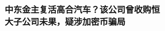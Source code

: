 <!DOCTYPE html>
<html lang="zh-CN">

<head>
    
<title>中东金主复活高合汽车？该公司曾收购恒大子公司未果，疑涉加密币骗局_腾讯新闻</title>
<meta name="keywords" content="高合汽车,中东,恒大,恒驰,electra,腾讯汽车">
<meta name="description" content="腾讯汽车《远光灯》特约作者 | 林夏编辑 | 杨布丁去年8月进入破产预重整程序的高合汽车传出最新消息。天眼查显示，5月22日，江苏高合汽车有限公司在江苏盐城注册成立，法定代表人为黎巴嫩电动车初创公司EV Electra Ltd.创始人兼CEO Jihad Mohammad，注册资本约1.43亿美元（约合人民币10亿元）。新公司由EV Electra Ltd.与华...">
<meta name="author" content="腾讯网">
<meta name="copyright" content="Copyright 1998 - 2025 Tencent. All Rights Reserved">
<meta property="og:type" content="news" />

<meta property="og:title" content="中东金主复活高合汽车？该公司曾收购恒大子公司未果，疑涉加密币骗局_腾讯新闻" />
<meta property="og:description" content="腾讯汽车《远光灯》特约作者 | 林夏编辑 | 杨布丁去年8月进入破产预重整程序的高合汽车传出最新消息。天眼查显示，5月22日，江苏高合汽车有限公司在江苏盐城注册成立，法定代表人为黎巴嫩电动车初创公司EV Electra Ltd.创始人兼CEO Jihad Mohammad，注册资本约1.43亿美元（约合人民币10亿元）。新公司由EV Electra Ltd.与华..." />
<meta property="og:url" content="https://news.qq.com/rain/a/20250523A04EE300" />
<meta property="og:image" content="https://inews.gtimg.com/om_ls/OwlWRJQwVsA0exlenUzhH1XnJgwAZACeVOpRAQp5w5T60AA_640330/0" />
<meta property="article:author" content="远光灯" />
<meta property="article:published_time" content="2025-05-23 12:07:33" />
<meta property="category" content="auto" />

<meta name="baidu-site-verification" content="jJeIJ5X7pP" />
    <meta charset="utf-8" />
<meta http-equiv="X-UA-Compatible" content="IE=Edge" />
<meta name="viewport" content="width=device-width, initial-scale=1, shrink-to-fit=no" />
<link rel="dns-prefetch" href="mat1.gtimg.com">
<link rel="dns-prefetch" href="i.news.qq.com">
<link rel="shortcut icon" href="https://mat1.gtimg.com/qqcdn/qqindex2021/favicon.ico">
<script nomodule="true" src="https://mat1.gtimg.com/qqcdn/qqindex2021/common-static/20240515201444/core3-37-1.min.js"></script>
<script>
  try {
    if (!window.IntersectionObserver) {
      var observerScript = document.createElement('script');
      observerScript.src = "https://mat1.gtimg.com/qqcdn/qqindex2021/common-static/20241024141058/intersection-observer-polyfill.js";
      document.head.appendChild(observerScript);
    }
  } catch (error) {}
</script>

<script>
  try {
    if (!Element.prototype.scrollTo) {
      var scrollScript = document.createElement('script');
      scrollScript.src = "https://mat1.gtimg.com/qqcdn/qqindex2021/common-static/20241025153001/scroll-behavior-polyfill.js";
      document.head.appendChild(scrollScript);
    }
  } catch (error) {}
</script>
<script>
  try {
    if ('scrollRestoration' in window.history) {
      window.history.scrollRestoration = 'manual';
    }
    window.isPcClient = Boolean(window.electron) && (
      window.navigator.userAgent.indexOf('pc-client') > 0 ||
      window.navigator.userAgent.indexOf('TencentNews') > 0
    );
  } catch {}
</script>
<script>
  try {
    if (window.isPcClient) {
      var bodyStyle = document.createElement('style');
      bodyStyle.innerText = 'body{ zoom: 0.95 }';
      document.head.appendChild(bodyStyle);
    }
  } catch {}
</script>
<script>
  window.DATA = {"url":"https://view.inews.qq.com/a/20250523A04EE300","article_id":"20250523A04EE300","article_type":"0","title":"中东金主复活高合汽车？该公司曾收购恒大子公司未果，疑涉加密币骗局","desc":"腾讯汽车《远光灯》特约作者 | 林夏编辑 | 杨布丁去年8月进入破产预重整程序的高合汽车传出最新消息。天眼查显示，5月22日，江苏高合汽车有限公司在江苏盐城注册成立，法定代表人为黎巴嫩电动车初创公司EV Electra Ltd.创始人兼CEO Jihad Mohammad，注册资本约1.43亿美元（约合人民币10亿元）。新公司由EV Electra Ltd.与华...","iNewsRecommendLevel":1,"abstract":"腾讯汽车《远光灯》特约作者 | 林夏编辑 | 杨布丁去年8月进入破产预重整程序的高合汽车传出最新消息。天眼查显示，5月22日，江苏高合汽车有限公司在江苏盐城注册成立，法定代表人为黎巴嫩电动车初创公司EV Electra Ltd.创始人兼CEO Jihad Mohammad，注册资本约1.43亿美元（约合人民币10亿元）。新公司由EV Electra Ltd.与华...","catalog1":"auto","ad_channel_sign":"auto","introduction":"","media":"远光灯","media_id":"2606","pubtime":"2025-05-23 12:07:33","comment_id":"8414209982","political":0,"cmsId":"20250523A04EE300","cms_id":"20250523A04EE300","closeAllAd":0,"closeAllFavorite":false,"originContent":{"directory":{"ai_list":[{"desc":"高合汽车最新进展","link":"AIPOS_0"},{"desc":"江苏高合汽车有限公司成立","link":"AIPOS_1"},{"desc":"EV Electra收购HiPhi","link":"AIPOS_2"},{"desc":"高合盐城工厂复工","link":"AIPOS_3"},{"desc":"EV Electra背景及业务","link":"AIPOS_4"},{"desc":"EV Electra的争议","link":"AIPOS_5"},{"desc":"高合汽车车型及销量","link":"AIPOS_6"},{"desc":"华人运通财务状况","link":"AIPOS_7"}],"enable":2,"list":null},"key_points_show":["曾收购恒大子公司未果的黎巴嫩电动车初创公司EV Electra Ltd.与华人运通(江苏)技术有限公司合资组建江苏高合汽车有限公司。","新公司注册资本约10亿元人民币，EV Electra持股69.8%，华人运通持股30.2%。","高合盐城工厂启动复工环评，维持15万产能不变，同时向已支付定金但未提车的用户退钱。","然而，EV Electra曾引发多次争议，被质疑涉及加密货币骗局，其创始人Jihad Mohammad否认涉及任何指控。","高合汽车2021年累计销量4237辆，2022年累计销量4349辆，2023年8-12月仅交付了5443辆汽车。"],"text":"\u003cdiv class=\"rich_media_content\"\u003e\u003cp style=\"line-height: 1.5; margin-bottom: 3pt; margin-left: 0pt; margin-top: 12pt; text-align: left\" class=\"paragraph text-align-type-left\"\u003e\u003cspan style=\"letter-spacing: 0pt\"\u003e\u003cspan style=\"font-size: 18px\"\u003e\u003cspan style=\"color: rgb(0, 0, 0)\"\u003e腾讯汽车《远光灯》特约作者 | 林夏\u003c/span\u003e\u003c/span\u003e\u003c/span\u003e\u003c/p\u003e\u003cp style=\"line-height: 1.5; margin-bottom: 3pt; margin-left: 0pt; margin-top: 12pt; text-align: left\" class=\"paragraph text-align-type-left\"\u003e\u003cspan style=\"letter-spacing: 0pt\"\u003e\u003cspan style=\"font-size: 18px\"\u003e\u003cspan style=\"color: rgb(0, 0, 0)\"\u003e编辑 | 杨布丁\u003c/span\u003e\u003c/span\u003e\u003c/span\u003e\u003c/p\u003e\u003cp style=\"line-height: 1.5; margin-bottom: 3pt; margin-left: 0pt; margin-top: 12pt; text-align: left\" class=\"paragraph text-align-type-left\"\u003e\u003c/p\u003e\u003cp\u003e\u003cspan style=\"letter-spacing: 0pt\"\u003e\u003cspan style=\"font-size: 18px\"\u003e\u003cspan style=\"color: rgb(0, 0, 0)\"\u003e\u003c!--AIPOS_0--\u003e去年8月进入破产预重整程序的高合汽车传出最新消息。\u003c/span\u003e\u003c/span\u003e\u003c/span\u003e\u003c/p\u003e\u003cp\u003e\u003cspan style=\"letter-spacing: 0pt\"\u003e\u003cspan style=\"font-size: 18px\"\u003e\u003cstrong\u003e\u003cspan style=\"color: rgb(0, 0, 0)\"\u003e\u003c!--AIPOS_1--\u003e天眼查显示，5月22日，江苏高合汽车有限公司在江苏盐城注册成立，法定代表人为黎巴嫩电动车初创公司EV Electra Ltd.创始人兼CEO Jihad Mohammad，注册资本约1.43亿美元（约合人民币10亿元）。新公司由EV Electra Ltd.与华人运通（江苏）技术有限公司合资组建，分别持股69.8%和30.2%。\u003c/span\u003e\u003c/strong\u003e\u003c/span\u003e\u003c/span\u003e\u003c/p\u003e\u003cp style=\"line-height: 1.5; margin-bottom: 3pt; margin-left: 0pt; margin-top: 12pt; text-align: center\" class=\"paragraph text-align-type-center\"\u003e\u003cspan style=\"font-size: 18px\"\u003e\u003c!--IMG_0--\u003e\u003c/span\u003e\u003c/p\u003e\u003cp\u003e\u003cspan style=\"letter-spacing: 0pt\"\u003e\u003cspan style=\"font-size: 18px\"\u003e\u003cspan style=\"color: rgb(0, 0, 0)\"\u003e腾讯汽车《远光灯》发现，\u003c!--AIPOS_2--\u003eEV Electra官网已经有高合汽车品牌LOGO，并有一段关于高合汽车母公司华人运通方面的介绍，详情介绍网页链接跳至高合汽车官网。该公司称，EV Electra收购HiPhi后，将高端电动汽车提升到全新高度。“我们将HiPhi的尖端设计与我们对未来的愿景相结合，为道路带来更高水平的创新、性能和奢华体验。”\u003c/span\u003e\u003c/span\u003e\u003c/span\u003e\u003c!--MID_AD_0--\u003e\u003c!--EOP_0--\u003e\u003c/p\u003e\u003c!--MID_ARTICLE_AD_0--\u003e\u003c!--PARAGRAPH_0--\u003e\u003cp\u003e\u003cspan style=\"letter-spacing: 0pt\"\u003e\u003cspan style=\"font-size: 18px\"\u003e\u003cspan style=\"color: rgb(0, 0, 0)\"\u003e据21财经报道，\u003c!--AIPOS_3--\u003e知情人表示，高合盐城工厂启动了复工环评，用于生产原车型，维持15万产能不变。同时，高合正在向付了定金但没提车的用户退钱。腾讯汽车《远光灯》向华人运通法定代表人丁磊求证上述消息，截至发稿暂未回应。\u003c/span\u003e\u003c/span\u003e\u003c/span\u003e\u003c/p\u003e\u003cp style=\"line-height: 1.5; margin-bottom: 3pt; margin-left: 0pt; margin-top: 12pt; text-align: left\" class=\"paragraph text-align-type-left\"\u003e\u003c/p\u003e\u003cp style=\"line-height: 1.5; margin-bottom: 3pt; margin-left: 0pt; margin-top: 12pt; text-align: center\" class=\"paragraph text-align-type-center\"\u003e\u003cspan style=\"font-size: 18px\"\u003e\u003c!--IMG_1--\u003e\u003c/span\u003e\u003c/p\u003e\u003cp style=\"line-height: 1.5; margin-bottom: 3pt; margin-left: 0pt; margin-top: 12pt; text-align: left\" class=\"paragraph text-align-type-left\"\u003e\u003c/p\u003e\u003cp\u003e\u003cspan style=\"letter-spacing: 0pt\"\u003e\u003cspan style=\"font-size: 18px\"\u003e\u003cstrong\u003e\u003cspan style=\"color: rgb(0, 0, 0)\"\u003e未交付过一辆车？EV Electra曾收购恒大子公司NEVS未果\u003c/span\u003e\u003c/strong\u003e\u003c/span\u003e\u003c/span\u003e\u003c/p\u003e\u003cp style=\"line-height: 1.5; margin-bottom: 3pt; margin-left: 0pt; margin-top: 12pt; text-align: left\" class=\"paragraph text-align-type-left\"\u003e\u003c/p\u003e\u003cp\u003e\u003cspan style=\"letter-spacing: 0pt\"\u003e\u003cspan style=\"font-size: 18px\"\u003e\u003cspan style=\"color: rgb(0, 0, 0)\"\u003eEV Electra是何方神圣\u003c/span\u003e\u003cstrong\u003e\u003cspan style=\"color: rgb(0, 0, 0)\"\u003e？腾讯汽车《远光灯》查阅资料显示，成立8年来，EV Electra只有原型车，至今未销售和交付过一辆车。\u003c/span\u003e\u003c/strong\u003e\u003c/span\u003e\u003c/span\u003e\u003c/p\u003e\u003cp\u003e\u003cspan style=\"letter-spacing: 0pt\"\u003e\u003cspan style=\"font-size: 18px\"\u003e\u003cspan style=\"color: rgb(0, 0, 0)\"\u003e\u003c!--AIPOS_4--\u003eEV Electra是2017年成立的一家黎巴嫩电动车初创公司，公司官网显示该公司是JM Investments旗下子公司，业务分布在加拿大、意大利、德国、土耳其和中国。公开资料显示，JM Investments是一家位于澳大利亚黄金海岸的金融服务公司，主要业务涉及股票经纪服务，为不同类型的投资者提供投资建议和相关服务。\u003c/span\u003e\u003c/span\u003e\u003c/span\u003e\u003c/p\u003e\u003cp\u003e\u003cspan style=\"letter-spacing: 0pt\"\u003e\u003cspan style=\"font-size: 18px\"\u003e\u003cspan style=\"color: rgb(0, 0, 0)\"\u003eEV Electra有过多次新车发布和汽车相关业务收购计划。2020年，EV Electra宣布计划推出双座电动跑车Quds Rise，售价约3万美元，不过新车最终未能投入生产；2021年 11月，EV Electra收购底特律电气多数股权，称拓展欧亚业务，计划未来五年生产多款电动汽车和氢动力混合动力车型。\u003c/span\u003e\u003c/span\u003e\u003c/span\u003e\u003c/p\u003e\u003cp\u003e\u003cspan style=\"letter-spacing: 0pt\"\u003e\u003cspan style=\"font-size: 18px\"\u003e\u003cspan style=\"color: rgb(0, 0, 0)\"\u003e2023年12月，EV Electra 宣布购买NEVS公司Emily GT和PONS Robotaxi项目，计划在土耳其和瑞典特罗尔海坦生产汽车；不过，2024年5月，NEVS首席执行官宣布取消与 EV Electra的交易，主要原因是NEVS原本要支持其在特罗尔海坦成立专注技术开发与生产的公司，但EV Electra打算将工厂迁出瑞典，这一决定让NEVS重新考量合作。\u003c/span\u003e\u003c/span\u003e\u003c/span\u003e\u003c!--MID_AD_1--\u003e\u003c!--EOP_1--\u003e\u003c/p\u003e\u003c!--MID_ARTICLE_AD_1--\u003e\u003c!--PARAGRAPH_1--\u003e\u003cp\u003e\u003cspan style=\"letter-spacing: 0pt\"\u003e\u003cspan style=\"font-size: 18px\"\u003e\u003cstrong\u003e\u003cspan style=\"color: rgb(0, 0, 0)\"\u003e值得注意的是，NEVS曾是恒大健康（后改名恒大汽车）全资子公司。公开报道显示，恒大在2019年1月以9.3亿美元收购NEVS 51%股权，2020年6月，恒大旗下Mini Minor公司又以3.795亿美元收购NEVS剩余股权，至此，NEVS成为恒大全资子公司 。\u003c/span\u003e\u003c/strong\u003e\u003c/span\u003e\u003c/span\u003e\u003c/p\u003e\u003cp\u003e\u003cspan style=\"letter-spacing: 0pt\"\u003e\u003cspan style=\"font-size: 18px\"\u003e\u003cspan style=\"color: rgb(0, 0, 0)\"\u003e恒大收购NEVS主要原因是看中其研发能力、生产基地、整车资质等，后者曾在2012年收购萨博汽车，拥有了萨博技术。恒大入主后，NEVS成为恒大旗下\u003c!--SECURE_LINK_BEGIN_0--\u003e恒驰\u003c!--SECURE_LINK_END_0--\u003e汽车主要研发力量，但后来因恒大自身陷入财务困境，对NEVS发展产生不利影响。\u003c/span\u003e\u003c/span\u003e\u003c/span\u003e\u003c/p\u003e\u003cp\u003e\u003cspan style=\"letter-spacing: 0pt\"\u003e\u003cspan style=\"font-size: 18px\"\u003e\u003cspan style=\"color: rgb(0, 0, 0)\"\u003eNEVS从2023年开始出售资产，当年5月把位于瑞典特罗尔海坦工厂80%的股份卖给瑞典Stenhaga Invest AB公司，之后Stenhaga Invest AB又收购了剩余20%股份，成为该工厂实际控制人。这意味着， NEVS股权结构已改变，不再由恒大全资控制。\u003c/span\u003e\u003c/span\u003e\u003c/span\u003e\u003c/p\u003e\u003cp\u003e\u003cspan style=\"letter-spacing: 0pt\"\u003e\u003cspan style=\"font-size: 18px\"\u003e\u003cspan style=\"color: rgb(0, 0, 0)\"\u003e收购NEVS未果后，EV Electra再未有新消息传出。2023年，Jihad Mohammad对媒体表示，自己在加拿大电信行业赚了一大笔钱，他在那里工作近30 年，但与家人住在黎巴嫩。\u003c/span\u003e\u003c/span\u003e\u003c/span\u003e\u003c/p\u003e\u003cp\u003e\u003cspan style=\"letter-spacing: 0pt\"\u003e\u003cspan style=\"font-size: 18px\"\u003e\u003cstrong\u003e\u003cspan style=\"color: rgb(0, 0, 0)\"\u003eJihad Mohammad曾说，造车项目一年半可能要花费5亿美元，或许更多，正在筹集更多资金，同时他强调自己不欠任何人钱。“在阿拉伯世界，如果债主无法偿还债务，就会入狱。在我的宗教中，人们反对借钱。”Jihad Mohammad说道。\u003c/span\u003e\u003c/strong\u003e\u003c/span\u003e\u003c/span\u003e\u003c/p\u003e\u003cp style=\"line-height: 1.5; margin-bottom: 3pt; margin-left: 0pt; margin-top: 12pt; text-align: left\" class=\"paragraph text-align-type-left\"\u003e\u003c/p\u003e\u003cp style=\"line-height: 1.5; margin-bottom: 3pt; margin-left: 0pt; margin-top: 12pt; text-align: left\" class=\"paragraph text-align-type-left\"\u003e\u003c/p\u003e\u003cp\u003e\u003cspan style=\"letter-spacing: 0pt\"\u003e\u003cspan style=\"font-size: 18px\"\u003e\u003cstrong\u003e\u003cspan style=\"color: rgb(0, 0, 0)\"\u003e“\u003c!--SECURE_LINK_BEGIN_1--\u003e区块链\u003c!--SECURE_LINK_END_1--\u003e+电动汽车”？EV Electra曾被质疑涉及加密货币骗局\u003c/span\u003e\u003c/strong\u003e\u003c/span\u003e\u003c/span\u003e\u003c/p\u003e\u003cp style=\"line-height: 1.5; margin-bottom: 3pt; margin-left: 0pt; margin-top: 12pt; text-align: left\" class=\"paragraph text-align-type-left\"\u003e\u003c/p\u003e\u003cp\u003e\u003cspan style=\"letter-spacing: 0pt\"\u003e\u003cspan style=\"font-size: 18px\"\u003e\u003cspan style=\"color: rgb(0, 0, 0)\"\u003e\u003c!--AIPOS_5--\u003eEV Electra曾引发多次争议，并被质疑涉及加密货币骗局。\u003c/span\u003e\u003c/span\u003e\u003c/span\u003e\u003c/p\u003e\u003cp\u003e\u003cspan style=\"letter-spacing: 0pt\"\u003e\u003cspan style=\"font-size: 18px\"\u003e\u003cspan style=\"color: rgb(0, 0, 0)\"\u003e2023年12月，有报道指出，EV Electra公司与因多项金融犯罪指控被拘留的瑞典商人Anthony Norman存在关联。Anthony Norman是英国公司世界股票博览会（WEE）的幕后推手，该公司在2020年推出加密货币业务。2021年底，EV Electra与WEE联合推出新代币Evnow，这些代币销售由EV Electra在荷兰子公司的股票价值担保。\u003c/span\u003e\u003c/span\u003e\u003c/span\u003e\u003c!--MID_AD_2--\u003e\u003c!--EOP_2--\u003e\u003c/p\u003e\u003c!--MID_ARTICLE_AD_2--\u003e\u003c!--PARAGRAPH_2--\u003e\u003cp\u003e\u003cspan style=\"letter-spacing: 0pt\"\u003e\u003cspan style=\"font-size: 18px\"\u003e\u003cspan style=\"color: rgb(0, 0, 0)\"\u003e上述报道称，经过多轮销售，Evnow最终停止运营，EV Electra通过该合作筹集的资金数额，以及承诺投资的具体进展均不明确。\u003c/span\u003e\u003c/span\u003e\u003c/span\u003e\u003c/p\u003e\u003cp\u003e\u003cspan style=\"letter-spacing: 0pt\"\u003e\u003cspan style=\"font-size: 18px\"\u003e\u003cspan style=\"color: rgb(0, 0, 0)\"\u003e面对质疑，EV Electra创始人Jihad Mohammad回应媒体称，Anthony Norman只是开发了加密货币项目中的软件，且因窃取投资者资金被公司开除，并强调其本人未受到任何指控。Jihad Mohammad称，希望借助区块链技术在股东管理和流动性方面的优势，推动公司早日上市。\u003c/span\u003e\u003c/span\u003e\u003c/span\u003e\u003c/p\u003e\u003cp\u003e\u003cspan style=\"letter-spacing: 0pt\"\u003e\u003cspan style=\"font-size: 18px\"\u003e\u003cstrong\u003e\u003cspan style=\"color: rgb(0, 0, 0)\"\u003eEV Electra官网一份报告显示，EV Electra开创了一种创新模式，可以理解为是一种“区块链+电动汽车”的新玩法，让普通人可以通过购买虚拟通证（EVET）和NFT（EVEN），成为车企的“碎片化股东”，既能参与利润分红，又能享受用车权益。\u003c/span\u003e\u003c/strong\u003e\u003c/span\u003e\u003c/span\u003e\u003c/p\u003e\u003cp style=\"line-height: 1.5; margin-bottom: 3pt; margin-left: 0pt; margin-top: 12pt; text-align: left\" class=\"paragraph text-align-type-left\"\u003e\u003cspan style=\"font-size: 18px\"\u003e\u003c!--IMG_2--\u003e\u003c/span\u003e\u003c/p\u003e\u003cp\u003e\u003cspan style=\"letter-spacing: 0pt\"\u003e\u003cspan style=\"font-size: 18px\"\u003e\u003cspan style=\"color: rgb(0, 0, 0)\"\u003eEV Electra发行了EVET通证和EVEN NFT两种数字资产。其中，EVET通证类似公司的“数字现金”，可以理解为生态内的“通用货币”，价格1美元/枚，总共有12亿枚，其中5亿枚向普通用户公开销售，可以在P2B等交易所买到。EVET通证的主要用途是支付买车费用，用EVET通证购买汽车可打8折，充电费可以用该通证支付。\u003c/span\u003e\u003c/span\u003e\u003c/span\u003e\u003c/p\u003e\u003cp\u003e\u003cspan style=\"letter-spacing: 0pt\"\u003e\u003cspan style=\"font-size: 18px\"\u003e\u003cspan style=\"color: rgb(0, 0, 0)\"\u003eEVEN NFT相当于该公司“数字股票”，每1个NFT代表10股股权，可用100枚EVET（约100美元）+少量手续费“铸造”1个NFT，总共最多能铸造1200万个。购买EVET NFT的用户，每年能分公司利润，该公司会把10%的净利润换成USDT（一种和美元挂钩的稳定币，平均分给所有NFT持有者），还能参与公司未来投票决策。\u003c/span\u003e\u003c/span\u003e\u003c/span\u003e\u003c/p\u003e\u003cp\u003e\u003cspan style=\"letter-spacing: 0pt\"\u003e\u003cspan style=\"font-size: 18px\"\u003e\u003cstrong\u003e\u003cspan style=\"color: rgb(0, 0, 0)\"\u003e该报告称，EV Electra未在证券交易所上市，但其中10%股权已在区块链交易所数字化，剩余的90%股权可能会上市。EVET 通证总供应量12亿枚，其中3.4亿枚留给早期机构投资者，5亿枚给普通用户公开购买，其余3.6亿枚给团队和合作伙伴。EV Electra在2025年二季度启动EVET通证发行、NFT铸造等业务，2027-2030年实现年产超50万辆车。\u003c/span\u003e\u003c/strong\u003e\u003c/span\u003e\u003c/span\u003e\u003c!--MID_AD_3--\u003e\u003c!--EOP_3--\u003e\u003c/p\u003e\u003c!--MID_ARTICLE_AD_3--\u003e\u003c!--PARAGRAPH_3--\u003e\u003cp\u003e\u003cspan style=\"letter-spacing: 0pt\"\u003e\u003cspan style=\"font-size: 18px\"\u003e\u003cspan style=\"color: rgb(0, 0, 0)\"\u003e\u003c!--AIPOS_6--\u003e高合汽车此前推出3款量产车型。2020年9月，高合汽车首款量产车高合HiPhi X正式上市，售价区间为57万元-80万；第二款车型高合HiPhi Z在2022年8月推出，定位为中大型纯电动轿跑，售价51万元-63万元；第三款车型高合HiPhi Y 2023年7月上市，定位科技豪华SUV，售价区间为33.9万元-45.9万元。\u003c/span\u003e\u003c/span\u003e\u003c/span\u003e\u003c/p\u003e\u003cp\u003e\u003cspan style=\"letter-spacing: 0pt\"\u003e\u003cspan style=\"font-size: 18px\"\u003e\u003cspan style=\"color: rgb(0, 0, 0)\"\u003e据公开数据显示，2021年高合汽车累计销量4237辆，2022年累计销量4349辆，高合并未公布2023年全年销量，不过从公开数据查询获悉，\u003c/span\u003e\u003cstrong\u003e\u003cspan style=\"color: rgb(0, 0, 0)\"\u003e2023年8-12月，高合汽车仅交付了5443辆汽车，其中高合HiPhi X销量跌到个位数，8-10月上险量分别为5台、9台和4台。\u003c/span\u003e\u003c/strong\u003e\u003c/span\u003e\u003c/span\u003e\u003c/p\u003e\u003cp\u003e\u003cspan style=\"letter-spacing: 0pt\"\u003e\u003cspan style=\"font-size: 18px\"\u003e\u003cspan style=\"color: rgb(0, 0, 0)\"\u003e2023年6月，市场消息显示沙特投资部与华人运通签署了一项价值210亿沙特里亚尔（约合56亿美元，400亿人民币）的协议，但华人运通并未在官方渠道公布过“400亿元”中东注资相关信息；2024年2月，高合汽车停工停产，该公司官号显示，\u003c/span\u003e\u003cstrong\u003e\u003cspan style=\"color: rgb(0, 0, 0)\"\u003e\u003c!--AIPOS_7--\u003e截至2024年8月31日，华人运通系52家公司合并账面资产59.83亿元，负债达157.81亿元，因资不抵债进入破产预重整程序。\u003c/span\u003e\u003c/strong\u003e\u003c/span\u003e\u003c/span\u003e\u003c!--MID_AD_4--\u003e\u003c!--EOP_4--\u003e\u003c/p\u003e\u003c!--MID_ARTICLE_AD_4--\u003e\u003c!--PARAGRAPH_4--\u003e\u003cdiv data-exeditor-arbitrary-box=\"wrap\"\u003e\u003cp\u003e\u003c/p\u003e\u003c/div\u003e\u003cdiv powered-by=\"qqnews_ex-editor\"\u003e\u003c/div\u003e\u003cstyle\u003e.rich_media_content{--news-tabel-th-night-color: #444444;--news-font-day-color: #333;--news-font-night-color: #d9d9d9;--news-bottom-distance: 22px}.rich_media_content p:not([data-exeditor-arbitrary-box=image-box]){letter-spacing:.5px;line-height:30px;margin-bottom:var(--news-bottom-distance);word-wrap:break-word}.rich_media_content{color:var(--news-font-day-color);font-size:18px}@media(prefers-color-scheme:dark){body:not([data-weui-theme=light]):not([dark-mode-disable=true]) .rich_media_content p:not([data-exeditor-arbitrary-box=image-box]){letter-spacing:.5px;line-height:30px;margin-bottom:var(--news-bottom-distance);word-wrap:break-word}body:not([data-weui-theme=light]):not([dark-mode-disable=true]) .rich_media_content{color:var(--news-font-night-color)}}.data_color_scheme_dark .rich_media_content p:not([data-exeditor-arbitrary-box=image-box]){letter-spacing:.5px;line-height:30px;margin-bottom:var(--news-bottom-distance);word-wrap:break-word}.data_color_scheme_dark .rich_media_content{color:var(--news-font-night-color)}.data_color_scheme_dark .rich_media_content{font-size:18px}.rich_media_content p[data-exeditor-arbitrary-box=image-box]{margin-bottom:11px}.rich_media_content\u003ediv:not(.qnt-video),.rich_media_content\u003esection{margin-bottom:var(--news-bottom-distance)}.rich_media_content hr{margin-bottom:var(--news-bottom-distance)}.rich_media_content .link_list{margin:0;margin-top:20px;min-height:0!important}.rich_media_content blockquote{background:#f9f9f9;border-left:6px solid #ccc;margin:1.5em 10px;padding:.5em 10px}.rich_media_content blockquote p{margin-bottom:0!important}.data_color_scheme_dark .rich_media_content blockquote{background:#323232}@media(prefers-color-scheme:dark){body:not([data-weui-theme=light]):not([dark-mode-disable=true]) .rich_media_content blockquote{background:#323232}}.rich_media_content ol[data-ex-list]{--ol-start: 1;--ol-list-style-type: decimal;list-style-type:none;counter-reset:olCounter calc(var(--ol-start,1) - 1);position:relative}.rich_media_content ol[data-ex-list]\u003eli\u003e:first-child::before{content:counter(olCounter,var(--ol-list-style-type)) '. ';counter-increment:olCounter;font-variant-numeric:tabular-nums;display:inline-block}.rich_media_content ul[data-ex-list]{--ul-list-style-type: circle;list-style-type:none;position:relative}.rich_media_content ul[data-ex-list].nonUnicode-list-style-type\u003eli\u003e:first-child::before{content:var(--ul-list-style-type) ' ';font-variant-numeric:tabular-nums;display:inline-block;transform:scale(0.5)}.rich_media_content ul[data-ex-list].unicode-list-style-type\u003eli\u003e:first-child::before{content:var(--ul-list-style-type) ' ';font-variant-numeric:tabular-nums;display:inline-block;transform:scale(0.8)}.rich_media_content ol:not([data-ex-list]){padding-left:revert}.rich_media_content ul:not([data-ex-list]){padding-left:revert}.rich_media_content table{display:table;border-collapse:collapse;margin-bottom:var(--news-bottom-distance)}.rich_media_content table th,.rich_media_content table td{word-wrap:break-word;border:1px solid #ddd;white-space:nowrap;padding:2px 5px}.rich_media_content table th{font-weight:700;background-color:#f0f0f0;text-align:left}.rich_media_content table p{margin-bottom:0!important}.data_color_scheme_dark .rich_media_content table th{background:var(--news-tabel-th-night-color)}@media(prefers-color-scheme:dark){body:not([data-weui-theme=light]):not([dark-mode-disable=true]) .rich_media_content table th{background:var(--news-tabel-th-night-color)}}.rich_media_content .qqnews_image_desc,.rich_media_content p[type=om-image-desc]{line-height:20px!important;text-align:center!important;font-size:14px!important;color:#666!important}.rich_media_content div[data-exeditor-arbitrary-box=wrap]:not([data-exeditor-arbitrary-box-special-style]){max-width:100%}.rich_media_content .qqnews-content{--wmfont: 0;--wmcolor: transparent;font-size:var(--wmfont);color:var(--wmcolor);line-height:var(--wmfont)!important;margin-bottom:var(--wmfont)!important}.rich_media_content .qqnews_sign_emphasis{background:#f7f7f7}.rich_media_content .qqnews_sign_emphasis ol{word-wrap:break-word;border:none;color:#5c5c5c;line-height:28px;list-style:none;margin:14px 0 6px;padding:16px 15px 4px}.rich_media_content .qqnews_sign_emphasis p{margin-bottom:12px!important}.rich_media_content .qqnews_sign_emphasis ol\u003eli\u003ep{padding-left:30px}.rich_media_content .qqnews_sign_emphasis ol\u003eli{list-style:none}.rich_media_content .qqnews_sign_emphasis ol\u003eli\u003ep:first-child::before{margin-left:-30px;content:counter(olCounter,decimal) ''!important;counter-increment:olCounter!important;font-variant-numeric:tabular-nums!important;background:#37f;border-radius:2px;color:#fff;font-size:15px;font-style:normal;text-align:center;line-height:18px;width:18px;height:18px;margin-right:12px;position:relative;top:-1px}.data_color_scheme_dark .rich_media_content .qqnews_sign_emphasis{background:#262626}.data_color_scheme_dark .rich_media_content .qqnews_sign_emphasis ol\u003eli\u003ep{color:#a9a9a9}@media(prefers-color-scheme:dark){body:not([data-weui-theme=light]):not([dark-mode-disable=true]) .rich_media_content .qqnews_sign_emphasis{background:#262626}body:not([data-weui-theme=light]):not([dark-mode-disable=true]) .rich_media_content .qqnews_sign_emphasis ol\u003eli\u003ep{color:#a9a9a9}}.rich_media_content h1,.rich_media_content h2,.rich_media_content h3,.rich_media_content h4,.rich_media_content h5,.rich_media_content h6{margin-bottom:var(--news-bottom-distance);font-weight:700}.rich_media_content h1{font-size:20px}.rich_media_content h2,.rich_media_content h3{font-size:19px}.rich_media_content h4,.rich_media_content h5,.rich_media_content h6{font-size:18px}.rich_media_content li:empty{display:none}.rich_media_content ul,.rich_media_content ol{margin-bottom:var(--news-bottom-distance)}.rich_media_content div\u003ep:only-child{margin-bottom:0!important}.rich_media_content .cms-cke-widget-title-wrap p{margin-bottom:0!important}\u003c/style\u003e\u003c/div\u003e","version":"v2"},"originAttribute":{"IMG_0":{"bigOrigUrl":"https://inews.gtimg.com/om_bt/OMTP4me0114jdQvlij6L8y4j4asSvSaJXT5hB1y_4_fbAAA/0","compressUrl":"https://inews.gtimg.com/om_bt/OMTP4me0114jdQvlij6L8y4j4asSvSaJXT5hB1y_4_fbAAA/641","desc":"","fullPic":"1","height":679,"imgurl0":"https://inews.gtimg.com/om_bt/OMTP4me0114jdQvlij6L8y4j4asSvSaJXT5hB1y_4_fbAAA/0","imgurl1000":"https://inews.gtimg.com/om_bt/OMTP4me0114jdQvlij6L8y4j4asSvSaJXT5hB1y_4_fbAAA/1000","islong":0,"origUrl":"https://inews.gtimg.com/om_bt/OMTP4me0114jdQvlij6L8y4j4asSvSaJXT5hB1y_4_fbAAA/641","size":228,"style":"display: inline-block; max-width: 100%; width: 650px","thumb":"https://inews.gtimg.com/om_bt/OMTP4me0114jdQvlij6L8y4j4asSvSaJXT5hB1y_4_fbAAA_181x181s/0","url":"https://inews.gtimg.com/om_bt/OMTP4me0114jdQvlij6L8y4j4asSvSaJXT5hB1y_4_fbAAA/641","width":641},"IMG_1":{"bigOrigUrl":"https://inews.gtimg.com/om_bt/OKiDh7NxRT89O3bnAHhZzNRTZmAPcWhTVx1eCODyGpkYYAA/0","compressUrl":"https://inews.gtimg.com/om_bt/OKiDh7NxRT89O3bnAHhZzNRTZmAPcWhTVx1eCODyGpkYYAA/641","desc":"","fullPic":"1","height":287,"imgurl0":"https://inews.gtimg.com/om_bt/OKiDh7NxRT89O3bnAHhZzNRTZmAPcWhTVx1eCODyGpkYYAA/0","imgurl1000":"https://inews.gtimg.com/om_bt/OKiDh7NxRT89O3bnAHhZzNRTZmAPcWhTVx1eCODyGpkYYAA/1000","islong":0,"origUrl":"https://inews.gtimg.com/om_bt/OKiDh7NxRT89O3bnAHhZzNRTZmAPcWhTVx1eCODyGpkYYAA/641","size":944,"style":"display: inline-block; max-width: 100%; width: 604.733px","thumb":"https://inews.gtimg.com/om_bt/OKiDh7NxRT89O3bnAHhZzNRTZmAPcWhTVx1eCODyGpkYYAA_181x181s/0","url":"https://inews.gtimg.com/om_bt/OKiDh7NxRT89O3bnAHhZzNRTZmAPcWhTVx1eCODyGpkYYAA/641","width":641},"IMG_2":{"bigOrigUrl":"https://inews.gtimg.com/om_bt/OZfy8QKiDaADnHJH0OWwvQBszl_bBIraBSHC_gbjeIbe0AA/0","compressUrl":"https://inews.gtimg.com/om_bt/OZfy8QKiDaADnHJH0OWwvQBszl_bBIraBSHC_gbjeIbe0AA/641","desc":"","fullPic":"1","height":320,"imgurl0":"https://inews.gtimg.com/om_bt/OZfy8QKiDaADnHJH0OWwvQBszl_bBIraBSHC_gbjeIbe0AA/0","imgurl1000":"https://inews.gtimg.com/om_bt/OZfy8QKiDaADnHJH0OWwvQBszl_bBIraBSHC_gbjeIbe0AA/1000","islong":0,"origUrl":"https://inews.gtimg.com/om_bt/OZfy8QKiDaADnHJH0OWwvQBszl_bBIraBSHC_gbjeIbe0AA/1000","size":1745,"style":"display: inline-block; max-width: 100%; width: 604.733px","thumb":"https://inews.gtimg.com/om_bt/OZfy8QKiDaADnHJH0OWwvQBszl_bBIraBSHC_gbjeIbe0AA_181x181s/0","url":"https://inews.gtimg.com/om_bt/OZfy8QKiDaADnHJH0OWwvQBszl_bBIraBSHC_gbjeIbe0AA/641","width":641},"SECURE_LINK_BEGIN_0":{"cms_orig_info":{"desc":"恒驰","trust_level":1,"type":"huaci_car","url":"https://auto.qq.com/h5/select.html/?qnShowType=1#/vehicle?brand_id=353\u0026source=article_underline_word"},"desc":"恒驰","trust_level":1,"type":"huaci_car","url":"https://auto.qq.com/h5/select.html/?qnShowType=1#/vehicle?brand_id=353\u0026source=article_underline_word"},"SECURE_LINK_END_0":{"trust_level":1}},"selfDeclare":{},"userAddress":"北京","card":{"chlid":"2606","chlname":"远光灯","desc":"《远光灯》是腾讯汽车原创深度内容栏目，聚焦行业重大事件的深度解读。","icon":"https://inews.gtimg.com/news_ls/O99-mACeeX4TqWa6JBHl08UcT3whwLrWlFiCt1EUbd1JQAA_200200/0","msgEntry":1,"uin":"ec2e14c4a23c4af7eb","update_frequency":"0","vip_desc":"腾讯汽车《远光灯》栏目官方账号","vip_icon_night":"http://inews.gtimg.com/newsapp_ls/0/14876052067/0","vip_place":"left","vip_type":"30012","vip_icon":"http://inews.gtimg.com/newsapp_ls/0/14876051701/0","vip_type_new":"30012","suid":"8QMc13pa6IcbsTjb","liveInfo":{},"cpLevel":1},"interationCount":{"like":71,"collect":51,"share":68},"payment_info":{},"article_is_pay":false,"payment_column_info_v1":{"is_column_pay":false,"read_count_all":0},"tag_info_item":null,"contentWordsNum":2905,"extraProperty":{"FeedbackDetailDisableInsert":0,"zanSkinType":""},"relateWelfare":{},"aiSwitch":true,"isOversize":false,"videoArr":[]};
</script>
<script>
  window.channelInfo = {"channelConfig":{"channelNav":[{"_auto_id":"1","active_alien_img":"","alien_img":"","channel_id":"news_news_home","is_local":"0","link":"https://www.qq.com","name_cn":"首页","name_en":"home"},{"_auto_id":"2","active_alien_img":"","alien_img":"","channel_id":"news_news_top","is_local":"0","link":"","name_cn":"要闻","name_en":"news"},{"_auto_id":"4","active_alien_img":"","alien_img":"","channel_id":"news_news_bj","is_local":"1","link":"","name_cn":"北京","name_en":"bj"},{"_auto_id":"5","active_alien_img":"","alien_img":"","channel_id":"news_news_finance","is_local":"0","link":"","name_cn":"财经","name_en":"finance"},{"_auto_id":"6","active_alien_img":"","alien_img":"","channel_id":"news_news_tech","is_local":"0","link":"","name_cn":"科技","name_en":"tech"},{"_auto_id":"7","active_alien_img":"","alien_img":"","channel_id":"tv","is_local":"0","link":"https://v.qq.com/channel/tv/?ptag=qqnews","name_cn":"电视剧","name_en":"tv"},{"_auto_id":"8","active_alien_img":"","alien_img":"","channel_id":"news_news_qa","is_local":"0","link":"","name_cn":"热问","name_en":"qa"},{"_auto_id":"9","active_alien_img":"","alien_img":"","channel_id":"news_news_ent","is_local":"0","link":"","name_cn":"娱乐","name_en":"ent"},{"_auto_id":"10","active_alien_img":"","alien_img":"","channel_id":"variety","is_local":"0","link":"https://v.qq.com/channel/variety/?ptag=qqnews","name_cn":"综艺","name_en":"variety"},{"_auto_id":"11","active_alien_img":"","alien_img":"","channel_id":"news_news_sports","is_local":"0","link":"","name_cn":"体育","name_en":"sports"},{"_auto_id":"13","active_alien_img":"","alien_img":"","channel_id":"news_news_nba","is_local":"0","link":"","name_cn":"NBA","name_en":"nba"},{"_auto_id":"14","active_alien_img":"","alien_img":"","channel_id":"news_news_world","is_local":"0","link":"","name_cn":"国际","name_en":"world"},{"_auto_id":"15","active_alien_img":"","alien_img":"","channel_id":"news_news_mil","is_local":"0","link":"","name_cn":"军事","name_en":"milite"},{"_auto_id":"16","active_alien_img":"","alien_img":"","channel_id":"news_news_auto","is_local":"0","link":"","name_cn":"汽车","name_en":"auto"},{"_auto_id":"17","active_alien_img":"","alien_img":"","channel_id":"news_news_house","is_local":"0","link":"","name_cn":"房产","name_en":"house"},{"_auto_id":"18","active_alien_img":"","alien_img":"","channel_id":"news_news_edu","is_local":"0","link":"","name_cn":"教育","name_en":"edu"},{"_auto_id":"19","active_alien_img":"","alien_img":"","channel_id":"news_news_antip","is_local":"0","link":"","name_cn":"健康","name_en":"health"},{"_auto_id":"20","active_alien_img":"","alien_img":"","channel_id":"news_news_video","is_local":"0","link":"","name_cn":"视频","name_en":"video"},{"_auto_id":"21","active_alien_img":"","alien_img":"","channel_id":"news_news_game","is_local":"0","link":"","name_cn":"游戏","name_en":"games"},{"_auto_id":"22","active_alien_img":"","alien_img":"","channel_id":"news_news_nchupin","is_local":"0","link":"","name_cn":"眼界","name_en":"chupin"},{"_auto_id":"24","active_alien_img":"","alien_img":"","channel_id":"news_news_football","is_local":"0","link":"","name_cn":"足球","name_en":"football"},{"_auto_id":"25","active_alien_img":"","alien_img":"","channel_id":"news_news_kepu","is_local":"0","link":"","name_cn":"科学","name_en":"kepu"},{"_auto_id":"26","active_alien_img":"","alien_img":"","channel_id":"news_news_digi","is_local":"0","link":"","name_cn":"数码","name_en":"digi"},{"_auto_id":"28","active_alien_img":"","alien_img":"","channel_id":"ymzx","is_local":"0","link":"https://gamer.qq.com/v2/cloudgame/game/96897?ichannel=txxwpc0Ftxxwpc1","name_cn":"元梦之星","name_en":"news_news_ymzx"},{"_auto_id":"31","active_alien_img":"","alien_img":"","channel_id":"movie","is_local":"0","link":"https://v.qq.com/channel/movie/?ptag=qqnews","name_cn":"电影","name_en":"movie"},{"_auto_id":"32","active_alien_img":"","alien_img":"","channel_id":"news_news_esport","is_local":"0","link":"","name_cn":"电竞","name_en":"esport"},{"_auto_id":"34","active_alien_img":"","alien_img":"","channel_id":"news_news_history","is_local":"0","link":"","name_cn":"历史","name_en":"history"},{"_auto_id":"35","active_alien_img":"","alien_img":"","channel_id":"news_news_baby","is_local":"0","link":"","name_cn":"育儿","name_en":"baby"},{"_auto_id":"36","active_alien_img":"","alien_img":"","channel_id":"hbjy","is_local":"0","link":"https://gp.qq.com/act/a20250421mnqlx/news.shtml","name_cn":"和平精英","name_en":"news_news_hbjy"},{"_auto_id":"37","active_alien_img":"","alien_img":"","channel_id":"cloud_gamer","is_local":"0","link":"https://gamer.qq.com/?ichannel=txxwpc0Ftxxwpc1","name_cn":"云游戏","name_en":"cloud_gamer"},{"_auto_id":"38","active_alien_img":"","alien_img":"","channel_id":"news_news_lic","is_local":"0","link":"","name_cn":"理财","name_en":"finance_licai"},{"_auto_id":"39","active_alien_img":"","alien_img":"","channel_id":"news_news_istock","is_local":"0","link":"","name_cn":"股票","name_en":"finance_stock"},{"_auto_id":"40","active_alien_img":"","alien_img":"","channel_id":"ren_min_shi_pin","is_local":"0","link":"https://news.qq.com/omn/author/8QMd3Hld74cbujbY?tab=om_video","name_cn":"人民视频","name_en":"ren_min_shi_pin"},{"_auto_id":"41","active_alien_img":"","alien_img":"","channel_id":"news_news_weather","is_local":"0","link":"https://tianqi.qq.com/index.htm","name_cn":"天气","name_en":"weather"}]}};
</script>
<script>
  window.articleConfig = {"rightConfig":[{"_auto_id":"1","category_key":"default","modules":"{\"moduleList\":[{\"title\":\"作者其他文章\",\"id\":\"user_article\"},{\"title\":\"精选视频\",\"id\":\"video_album\",\"videoType\":\"tag\",\"videoId\":\"aUepxrtchGM=\",\"isSticky\":0},{\"title\":\"下载条\",\"id\":\"download_banner\",\"isSticky\":1},{\"title\":\"热点榜\",\"id\":\"hot_rank_list\",\"isSticky\":1},{\"title\":\"广告推广\",\"id\":\"ssp_ad_module\",\"category\":\"ad_ssp\",\"loid\":\"109\",\"isSticky\":1},{\"title\":\"广告推广位\",\"id\":\"c2s_ad_module\",\"category\":\"right_c2s\",\"path\":\"QQcom_all_Rectangle-1|QQcom_all_Rectangle-2|QQcom_all_Rectangle-3\",\"isSticky\":1}]}"},{"_auto_id":"2","category_key":"ent","modules":"{\"moduleList\":[{\"title\":\"作者其他文章\",\"id\":\"user_article\"},{\"title\":\"精选视频\",\"id\":\"video_album\",\"videoType\":\"tag\",\"videoId\":\"aUepxrtchGM=\"},{\"title\":\"下载条\",\"id\":\"download_banner\",\"isSticky\":1},{\"title\":\"热点榜\",\"id\":\"hot_rank_list\",\"isSticky\":1},{\"title\":\"广告推广\",\"id\":\"ssp_ad_module\",\"category\":\"ad_ssp\",\"loid\":\"109\",\"isSticky\":1},{\"title\":\"广告推广\",\"id\":\"ssp_ad_module\",\"category\":\"ad_ssp\",\"loid\":\"117\",\"isSticky\":1}]}"},{"_auto_id":"3","category_key":"game","modules":"{\"moduleList\":[{\"title\":\"作者其他文章\",\"id\":\"user_article\"},{\"title\":\"精选视频\",\"id\":\"video_album\",\"videoType\":\"tag\",\"videoId\":\"aUepxrtchGM=\"},{\"title\":\"热门游戏\",\"id\":\"recommend_game\",\"isSticky\":0},{\"title\":\"下载条\",\"id\":\"download_banner\",\"isSticky\":1},{\"title\":\"热点榜\",\"id\":\"hot_rank_list\",\"isSticky\":1},{\"title\":\"广告推广\",\"id\":\"ssp_ad_module\",\"category\":\"ad_ssp\",\"loid\":\"109\",\"isSticky\":1},{\"title\":\"广告推广位\",\"id\":\"c2s_ad_module\",\"category\":\"right_c2s\",\"path\":\"QQcom_all_Rectangle-1|QQcom_all_Rectangle-2|QQcom_all_Rectangle-3\",\"isSticky\":1}]}"},{"_auto_id":"4","category_key":"tech","modules":"{\"moduleList\":[{\"title\":\"作者其他文章\",\"id\":\"user_article\"},{\"title\":\"精选视频\",\"id\":\"video_album\",\"videoType\":\"tag\",\"videoId\":\"aUepxrtchGM=\"},{\"title\":\"下载条\",\"id\":\"download_banner\",\"isSticky\":1},{\"title\":\"热点榜\",\"id\":\"hot_rank_list\",\"isSticky\":1},{\"title\":\"广告推广\",\"id\":\"ssp_ad_module\",\"category\":\"ad_ssp\",\"loid\":\"109\",\"isSticky\":1},{\"title\":\"广告推广位\",\"id\":\"c2s_ad_module\",\"category\":\"right_c2s\",\"path\":\"QQcom_all_Rectangle-1|QQcom_all_Rectangle-2|QQcom_all_Rectangle-3\",\"isSticky\":1}]}"},{"_auto_id":"5","category_key":"finance","modules":"{\"moduleList\":[{\"title\":\"作者其他文章\",\"id\":\"user_article\"},{\"title\":\"精选视频\",\"id\":\"video_album\",\"videoType\":\"tag\",\"videoId\":\"aUepxrtchGM=\"},{\"title\":\"下载条\",\"id\":\"download_banner\",\"isSticky\":1},{\"title\":\"热点榜\",\"id\":\"hot_rank_list\",\"isSticky\":1},{\"title\":\"广告推广\",\"id\":\"ssp_ad_module\",\"category\":\"ad_ssp\",\"loid\":\"109\",\"isSticky\":1},{\"title\":\"广告推广位\",\"id\":\"c2s_ad_module\",\"category\":\"right_c2s\",\"path\":\"QQcom_all_Rectangle-1|QQcom_all_Rectangle-2|QQcom_all_Rectangle-3\",\"isSticky\":1}]}"},{"_auto_id":"6","category_key":"news","modules":"{\"moduleList\":[{\"title\":\"作者其他文章\",\"id\":\"user_article\"},{\"title\":\"精选视频\",\"id\":\"video_album\",\"videoType\":\"tag\",\"videoId\":\"aUepxrtchGM=\"},{\"title\":\"下载条\",\"id\":\"download_banner\",\"isSticky\":1},{\"title\":\"热点榜\",\"id\":\"hot_rank_list\",\"isSticky\":1},{\"title\":\"广告推广\",\"id\":\"ssp_ad_module\",\"category\":\"ad_ssp\",\"loid\":\"109\",\"isSticky\":1},{\"title\":\"广告推广位\",\"id\":\"c2s_ad_module\",\"category\":\"right_c2s\",\"path\":\"QQcom_all_Rectangle-1|QQcom_all_Rectangle-2|QQcom_all_Rectangle-3\",\"isSticky\":1}]}"},{"_auto_id":"7","category_key":"fashion","modules":"{\"moduleList\":[{\"title\":\"作者其他文章\",\"id\":\"user_article\"},{\"title\":\"精选视频\",\"id\":\"video_album\",\"videoType\":\"tag\",\"videoId\":\"aUepxrtchGM=\"},{\"title\":\"下载条\",\"id\":\"download_banner\",\"isSticky\":1},{\"title\":\"热点榜\",\"id\":\"hot_rank_list\",\"isSticky\":1},{\"title\":\"广告推广\",\"id\":\"ssp_ad_module\",\"category\":\"ad_ssp\",\"loid\":\"109\",\"isSticky\":1},{\"title\":\"广告推广位\",\"id\":\"c2s_ad_module\",\"category\":\"right_c2s\",\"path\":\"QQcom_all_Rectangle-1|QQcom_all_Rectangle-2|QQcom_all_Rectangle-3\",\"isSticky\":1}]}"},{"_auto_id":"8","category_key":"sports","modules":"{\"moduleList\":[{\"title\":\"作者其他文章\",\"id\":\"user_article\"},{\"title\":\"精选视频\",\"id\":\"video_album\",\"videoType\":\"tag\",\"videoId\":\"aUepxrtchGM=\"},{\"title\":\"下载条\",\"id\":\"download_banner\",\"isSticky\":1},{\"title\":\"热点榜\",\"id\":\"hot_rank_list\",\"isSticky\":1},{\"title\":\"广告推广\",\"id\":\"ssp_ad_module\",\"category\":\"ad_ssp\",\"loid\":\"109\",\"isSticky\":1},{\"title\":\"广告推广位\",\"id\":\"c2s_ad_module\",\"category\":\"right_c2s\",\"path\":\"QQcom_all_Rectangle-1|QQcom_all_Rectangle-2|QQcom_all_Rectangle-3\",\"isSticky\":1}]}"},{"_auto_id":"9","category_key":"health","modules":"{\"moduleList\":[{\"title\":\"作者其他文章\",\"id\":\"user_article\"},{\"title\":\"精选视频\",\"id\":\"video_album\",\"videoType\":\"tag\",\"videoId\":\"aUepxrtchGM=\"},{\"title\":\"下载条\",\"id\":\"download_banner\",\"isSticky\":1},{\"title\":\"热点榜\",\"id\":\"hot_rank_list\",\"isSticky\":1},{\"title\":\"广告推广\",\"id\":\"ssp_ad_module\",\"category\":\"ad_ssp\",\"loid\":\"109\",\"isSticky\":1},{\"title\":\"广告推广位\",\"id\":\"c2s_ad_module\",\"category\":\"right_c2s\",\"path\":\"QQcom_all_Rectangle-1|QQcom_all_Rectangle-2|QQcom_all_Rectangle-3\",\"isSticky\":1}]}"},{"_auto_id":"10","category_key":"nba","modules":"{\"moduleList\":[{\"title\":\"作者其他文章\",\"id\":\"user_article\"},{\"title\":\"精选视频\",\"id\":\"video_album\",\"videoType\":\"tag\",\"videoId\":\"aUepxrtchGM=\"},{\"title\":\"下载条\",\"id\":\"download_banner\",\"isSticky\":1},{\"title\":\"热点榜\",\"id\":\"hot_rank_list\",\"isSticky\":1},{\"title\":\"广告推广\",\"id\":\"ssp_ad_module\",\"category\":\"ad_ssp\",\"loid\":\"109\",\"isSticky\":1},{\"title\":\"广告推广位\",\"id\":\"c2s_ad_module\",\"category\":\"right_c2s\",\"path\":\"QQcom_all_Rectangle-1|QQcom_all_Rectangle-2|QQcom_all_Rectangle-3\",\"isSticky\":1}]}"},{"_auto_id":"11","category_key":"edu","modules":"{\"moduleList\":[{\"title\":\"作者其他文章\",\"id\":\"user_article\"},{\"title\":\"精选视频\",\"id\":\"video_album\",\"videoType\":\"tag\",\"videoId\":\"aUWpxLNdg2c=\"},{\"title\":\"下载条\",\"id\":\"download_banner\",\"isSticky\":1},{\"title\":\"热点榜\",\"id\":\"hot_rank_list\",\"isSticky\":1},{\"title\":\"广告推广\",\"id\":\"ssp_ad_module\",\"category\":\"ad_ssp\",\"loid\":\"109\",\"isSticky\":1},{\"title\":\"广告推广位\",\"id\":\"c2s_ad_module\",\"category\":\"right_c2s\",\"path\":\"QQcom_all_Rectangle-1|QQcom_all_Rectangle-2|QQcom_all_Rectangle-3\",\"isSticky\":1}]}"},{"_auto_id":"12","category_key":"ad","modules":"{\"moduleList\":[{\"title\":\"广告推广\",\"id\":\"ssp_ad_module\",\"category\":\"ad_ssp\",\"loid\":\"109\",\"isSticky\":1},{\"title\":\"广告推广位\",\"id\":\"c2s_ad_module\",\"category\":\"right_c2s\",\"path\":\"QQcom_all_Rectangle-1|QQcom_all_Rectangle-2|QQcom_all_Rectangle-3\",\"isSticky\":1}]}"}],"tonglanAdConfig":[{"_auto_id":"1","modules":"{\"moduleList\":[{\"title\":\"广告推广位\",\"id\":\"top\",\"category\":\"top_c2s\",\"path\":\"QQcom_all_Width1-1\"},{\"title\":\"广告推广位\",\"id\":\"bottom\",\"category\":\"bottom_c2s\",\"path\":\"QQcom_all_Width1-2\"}]}"}],"bottomConfig":[],"videoAdConfig":[{"_auto_id":"1","normal_time":"10","switch":"1","video_count":"0","video_time":"0"}],"rightGameConfig":[{"_auto_id":"2","desc":"连续登录送游戏钻石，群雄共聚称霸沙城","icon":"https://inews.gtimg.com/newsapp_bt/0/0627161037914_3816/0","link":"https://s.iwan.qq.com/opengame/tenvideo/index.html?hidestatusbar=1&hidetitlebar=1&immersive=1&syswebview=1&landscape=1&gameid=49085&url=https%3A%2F%2Fgz-file.91ninthpalace.com%2Fwzzx%2Findex_tencent_iwan.html%20&ref_ele=90015","name":"王者之心2"},{"_auto_id":"3","desc":"上线送VIP！万人同屏横扫沙城","icon":"https://inews.gtimg.com/newsapp_bt/0/0627155752146_4584/0","link":"https://s.iwan.qq.com/opengame/tenvideo/index.html?hidestatusbar=1&hidetitlebar=1&immersive=1&landscape=1&syswebview=1&gameid=47203&url=https%3A%2F%2Fcqss2login.bigrnet.com%2Fiwan%2Fh5%2Fplay%2Floading&ref_ele=90015","name":"传奇盛世"},{"_auto_id":"4","desc":"超高爆率，经典玩法","icon":"https://inews.gtimg.com/newsapp_bt/0/0627160641137_9103/0","link":"https://s.iwan.qq.com/opengame/tenvideo/index.html?hidestatusbar=1&hidetitlebar=1&immersive=1&syswebview=1&gameid=43803&url=https%3A%2F%2Fsdk.mxzgame.com%2FGames%2Fportal%2F108337%2FTXVApp&ref_ele=90015","name":"新不良人"},{"_auto_id":"6","desc":"超多福利登录即领，海量游戏任你畅玩","icon":"https://inews.gtimg.com/newsapp_bt/0/111315495935_3595/0","link":"https://dldir3.qq.com/minigamefile/webdownloads/QQGameMini_silent_1002020001_cid0.exe","name":"QQ游戏大厅"},{"_auto_id":"7","desc":"纯正经典玩法，欢乐挑战赛火热来袭","icon":"https://inews.gtimg.com/newsapp_bt/0/070918050891_4971/0","link":"https://minigame.qq.com/h5game_frame_test/?appid=200904&ifid=1502020001","name":"欢乐斗地主"},{"_auto_id":"8","desc":"新服大放送，享赚你就来","icon":"https://inews.gtimg.com/newsapp_bt/0/0627154608860_7318/0","link":"https://s.iwan.qq.com/opengame/tenvideo/index.html?hidestatusbar=1&hidetitlebar=1&immersive=1&syswebview=1&landscape=1&gameid=43403&url=https%3A%2F%2Flogin-wxxyx2-bzsc.jikewan.com%2Fgame%2Fcqtxvideo.html&ref_ele=90015","name":"百战沙城"},{"_auto_id":"9","desc":"全新极速版本爽玩！送新武魂转换卡","icon":"https://inews.gtimg.com/newsapp_bt/0/1016115936984_7153/0","link":"https://s.iwan.qq.com/opengame/tenvideo/index.html?hidestatusbar=1&hidetitlebar=1&immersive=1&syswebview=1&gameid=51477&url=https%3A%2F%2Fh5sdk.cdqcwl.com%2Fsdk%2Ftxaiwandefault%2Fce43a6806214ed5b3e2227ca7e99e27a%2F2231&ref_ele=90015","name":"斗罗大陆"},{"_auto_id":"10","desc":"原汁原味，正版授权","icon":"https://inews.gtimg.com/newsapp_bt/0/0627160844946_1794/0","link":"https://s.iwan.qq.com/opengame/tenvideo/index.html?hidetitlebar=1&immersive=1&syswebview=1&landscape=1&gameid=37275&url=https%3A%2F%2Fsdk.mxzgame.com%2FGames%2Fportal%2F100211%2FTXVApp&ref_ele=90015","name":"原始传奇"},{"_auto_id":"11","desc":"登录领神秘巨星，打造巅峰阵容","icon":"https://inews.gtimg.com/newsapp_bt/0/0701170959368_8122/0","link":"https://s.iwan.qq.com/opengame/tenvideo/index.html?hidestatusbar=1&hidetitlebar=1&immersive=1&syswebview=1&gameid=40591&url=https%3A%2F%2Frh.diaigame.com%2Fh5plat%2Fplay%2Fpackage_code%2FP0012462&ref_ele=90015","name":"巅峰冠军足球"},{"_auto_id":"12","desc":"赛季制实时PVP联机对战","icon":"https://inews.gtimg.com/newsapp_bt/0/0701165259701_7142/0","link":"https://s.iwan.qq.com/opengame/tenvideo/index.html?hidestatusbar=1&hidetitlebar=1&immersive=1&syswebview=1&gameid=49634&url=https%3A%2F%2Ffootball.shenshoucdn.com%2Ffootball_new%2Fh5%2Ftxsp%2Findex.html&ref_ele=90015","name":"球场风云"},{"_auto_id":"13","desc":"专注超爽打宝体验","icon":"https://inews.gtimg.com/newsapp_bt/0/0627154956673_3154/0","link":"https://s.iwan.qq.com/opengame/tenvideo/index.html?hidestatusbar=1&hidetitlebar=1&immersive=1&syswebview=1&gameid=41057&url=https%3A%2F%2Fh5apily.fire2333.com%2Fh5sdk%2Ftxshipin%2Findex%2F3200222%2F3200112&ref_ele=90015","name":"传奇至尊"},{"_auto_id":"16","desc":"火爆新服，福利满满","icon":"https://inews.gtimg.com/newsapp_bt/0/0701171307639_4759/0","link":"https://s.iwan.qq.com/opengame/tenvideo/index.html?hidestatusbar=1&hidetitlebar=1&immersive=1&syswebview=1&gameid=50335&url=https%3A%2F%2Fh5-union-cdn.pptgame.cn%2Findex.html%3Ftx_package_id%3D10202%20&ref_ele=90015","name":"火源战纪"},{"_auto_id":"17","desc":"魔幻风格，超大场面","icon":"https://inews.gtimg.com/newsapp_bt/0/0701171500721_6895/0","link":"https://s.iwan.qq.com/opengame/tenvideo/index.html?hidestatusbar=1&hidetitlebar=1&immersive=1&syswebview=1&gameid=33112&url=https%3A%2F%2Fcsjs-tx.ebibi.com%2Fgame%2Fh5iwan-wwzs%2Fmain%2Findex.html&ref_ele=90015","name":"万王之神"},{"_auto_id":"19","desc":"经典神话背景，高清细腻画质","icon":"https://inews.gtimg.com/newsapp_bt/0/0709181543493_4955/0","link":"https://s.iwan.qq.com/opengame/tenvideo/index.html?hidestatusbar=1&hidetitlebar=1&immersive=1&syswebview=1&gameid=39686&url=https%3A%2F%2Fsdk.gz.1253361160.clb.myqcloud.com%2FGames%2Fportal%2F108311%2FTXVApp&ref_ele=90015","name":"凡人神将传"}]};
</script>
<script src="https://mat1.gtimg.com/www/js/emonitor/custom_ed041a23.js" charset="utf-8"></script>
<script>
  try {
    window.emonitorIns = emonitor.create({
      name: 'newsqq_normalArticle',
      atta: {
        name: 'newsqq',
      },
      mode: '007',
    });
  } catch (err) {
    console.warn(err);
  }
</script>
<link href="https://mat1.gtimg.com/qqcdn/qqindex2021/common-static/hel/qqnews-pc-dc_20250515055953/static/css/static.css" rel="stylesheet">

<script>window.__HEL_PRESET_META__={"qqnews-pc-components":{"app":{"id":1366,"name":"qqnews-pc-components","app_group_name":"qqnews-pc-components","proj_ver":{"map":{},"utime":0},"online_version":"qqnews-pc-components_20250515055747","build_version":"qqnews-pc-components_20250520070753","update_at":"2025-05-20T11:08:42.000Z","desc":"set by [init], from container [formal.pc.dc.sz100952] worker [0]"},"version":{"sub_app_name":"qqnews-pc-components","sub_app_version":"qqnews-pc-components_20250520070753","src_map":{"webDirPath":"https://mat1.gtimg.com/qqcdn/qqindex2021/common-static/hel/qqnews-pc-components_20250520070753","htmlIndexSrc":"https://mat1.gtimg.com/qqcdn/qqindex2021/common-static/hel/qqnews-pc-components_20250520070753/index.html","extractMode":"all","iframeSrc":"","chunkCssSrcList":["https://mat1.gtimg.com/qqcdn/qqindex2021/common-static/hel/qqnews-pc-components_20250520070753/static/css/index.css"],"chunkJsSrcList":["https://mat1.gtimg.com/qqcdn/qqindex2021/common-static/hel/qqnews-pc-components_20250520070753/static/js/index.js"],"staticCssSrcList":[],"staticJsSrcList":["https://mat1.gtimg.com/qqcdn/qqindex2021/static/20231212123233/react.production.min.js","https://mat1.gtimg.com/qqcdn/qqindex2021/static/20231212123233/react-dom.production.min.js","https://mat1.gtimg.com/qqcdn/qqindex2021/common-static/hel/hel-base-v16.js"],"relativeCssSrcList":[],"relativeJsSrcList":[],"privCssSrcList":[],"srvModSrcList":[],"srvModSrcIndex":"","headAssetList":[{"tag":"staticScript","append":false,"attrs":{"src":"https://mat1.gtimg.com/qqcdn/qqindex2021/static/20231212123233/react.production.min.js"}},{"tag":"staticScript","append":false,"attrs":{"src":"https://mat1.gtimg.com/qqcdn/qqindex2021/static/20231212123233/react-dom.production.min.js"}},{"tag":"staticScript","append":false,"attrs":{"src":"https://mat1.gtimg.com/qqcdn/qqindex2021/common-static/hel/hel-base-v16.js"}},{"tag":"script","append":true,"attrs":{"src":"https://mat1.gtimg.com/qqcdn/qqindex2021/common-static/hel/qqnews-pc-components_20250520070753/static/js/index.js","defer":""}},{"tag":"link","append":true,"attrs":{"href":"https://mat1.gtimg.com/qqcdn/qqindex2021/common-static/hel/qqnews-pc-components_20250520070753/static/css/index.css","rel":"stylesheet"}}],"bodyAssetList":[]},"update_at":"2025-05-20T11:08:42.000Z","create_at":"2025-05-20T11:08:42.000Z","_worker_id":"0","_is_backup":true}}}</script>
<script>window.__VIEW_PATH__="article.ejs";</script>
</head>

<body id="dc-normal-body">
  <div id="top-nav"></div>
  <div id="topAd"></div>
  <div class="qqweb-pc-content ">
    <div class="content-left">
      <div class="content">
        <div class="left-tool" id="left-tool"></div>
                <div class="content-article">
            <div id="article-column-tag"></div>
            <h1>中东金主复活高合汽车？该公司曾收购恒大子公司未果，疑涉加密币骗局</h1>
            <div id="article-author"></div>
            <div id="article-content"></div>
          <div id="article-status"></div>
          <div id="relate-question"></div>
          <div class="recommend-con" id="ArticleBottom"></div>
        </div>
      </div>
      <div id="article-comment"></div>
      <div id="recommend"></div>
      <div id="bottomAd"></div>
      <div id="article-footer"></div>
    </div>
    <div id="content-right" class="content-right"></div>
  </div>
  <div id="go-top"></div>
  <script>
    var navDom = document.getElementById('top-nav');
    if (window.isPcClient && navDom) {
      navDom.style.height = '0';
    }
  </script>
    <script type="text/javascript">
  var TIME_BEFORE_LOAD_CRYSTAL = Date.now();
</script>
<script src="https://mat1.gtimg.com/qqcdn/qqindex2021/advertisement/qqdc/crystal.202504291215.min.js" id="l_qq_com"></script>
<script type="text/javascript">
  if (typeof crystal === 'undefined' && Math.random() <= 1) {
    (function() {
      var TIME_AFTER_LOAD_CRYSTAL = Date.now();
      var img = new Image(1, 1);
      img.src = "//dp3.qq.com/qqcom/?adb=1&dm=new&err=1002&blockjs=" + (TIME_AFTER_LOAD_CRYSTAL - TIME_BEFORE_LOAD_CRYSTAL);
    })();
  }
</script>
    <iframe style="display: none;" src="https://i.news.qq.com/web_backend/getWebPacUid"></iframe>
<script src="https://mat1.gtimg.com/qqcdn/qqindex2021/common-static/20240805160928/react.production.min.js"></script>
<script src="https://mat1.gtimg.com/qqcdn/qqindex2021/common-static/20240805160928/react-dom.production.min.js"></script>
<script src="https://mat1.gtimg.com/qqcdn/qqindex2021/common-static/20241018171503/universal-report.min.js"></script>
<script defer type="text/javascript" src="https://mat1.gtimg.com/qqcdn/qqindex2021/libs/barrier/aria.js?appid=9327b8b06379d9d1728bbfbe2025ef9c" charset="utf-8"></script>
<script defer src="https://t.captcha.qq.com/TCaptcha.js"></script>
<script>document.cookie="hel_err=;path=/;";</script>
<script src="https://mat1.gtimg.com/qqcdn/qqindex2021/common-static/hel/hel-base-v16.js"></script>
<script src="https://mat1.gtimg.com/qqcdn/qqindex2021/common-static/hel/qqnews-pc-hel-entry_20250117174052/static/js/index.js"></script>
<link rel="preload" href="https://mat1.gtimg.com/qqcdn/qqindex2021/common-static/hel/qqnews-pc-dc_20250515055953/static/js/static.js" as="script">
<link rel="preload" href="https://mat1.gtimg.com/qqcdn/qqindex2021/common-static/hel/qqnews-pc-components_20250520070753/static/js/index.js" as="script">
<script>window.loadProject("https://mat1.gtimg.com/qqcdn/qqindex2021/common-static/hel/qqnews-pc-dc_20250515055953/static/js/static.js");</script>
<iframe id="videoFrame" style="display: none;" src="https://video.qq.com/cookie/sync_qqnews.html"></iframe>
</body>

</html>
